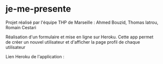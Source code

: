# je-me-presente
Projet réalisé par l'équipe THP de Marseille : Ahmed Bouzid, Thomas Iatrou, Romain Cestari

Réalisation d'un formulaire et mise en ligne sur Heroku.
Cette app permet de créer un nouvel utilisateur et d'afficher la page profil de chaque utilisateur 

Lien Heroku de l'application : 
